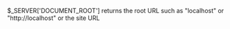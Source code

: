 $_SERVER['DOCUMENT_ROOT'] returns the root URL such as "localhost" or "http://localhost" or the site URL
